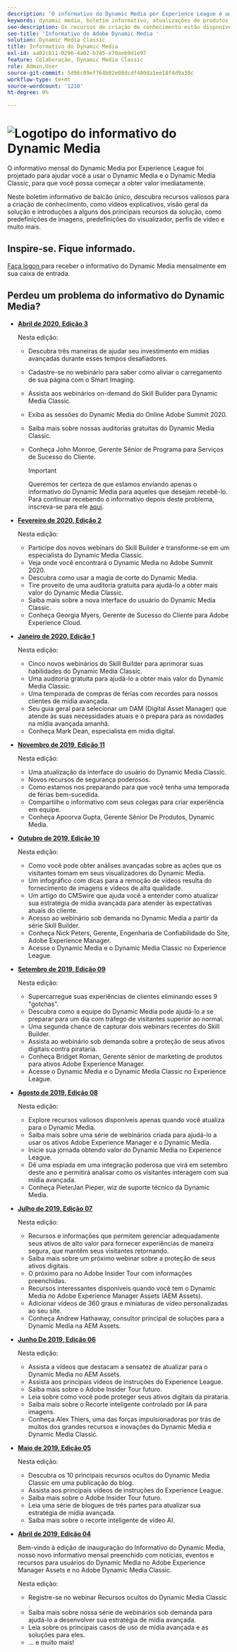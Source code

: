 ```yaml
---
description: 'O informativo do Dynamic Media por Experience League é um informativo mensal. Ela foi criada para ajudar você a usar o Dynamic Media e o Dynamic Media Classic para começar a obter valor imediatamente. Recursos valiosos para a criação de conhecimento estão disponíveis neste boletim informativo de balcão único, incluindo vídeos, visões gerais de soluções e introduções para alguns dos principais recursos e características como predefinições de imagens, predefinições do visualizador, perfis de vídeo e muito mais. '
keywords: dynamic media, boletim informativo, atualizações de produtos, dicas e truques, eventos, sucesso do cliente, blog, blogs, imagens, vídeos, recursos, recursos
seo-description: Os recursos de criação de conhecimento estão disponíveis neste boletim informativo de balcão único, incluindo vídeos, visões gerais de soluções e introduções para alguns dos principais recursos e características como predefinições de imagens, predefinições do visualizador, perfis de vídeo e muito mais.
seo-title: 'Informativo do Adobe Dynamic Media '
solution: Dynamic Media Classic
title: Informativo do Dynamic Media
exl-id: aa02c811-0296-4a02-b745-e70aeb9d1e97
feature: Colaboração, Dynamic Media Classic
role: Admin,User
source-git-commit: 5d96c09ef764b02e08dcdf480da1ee18f4d9a30c
workflow-type: tm+mt
source-wordcount: '1210'
ht-degree: 0%

---
```


# ![Logotipo do informativo do Dynamic Media](/help/assets/assets/dynamic-media-newsletter-logo.png)

O informativo mensal do Dynamic Media por Experience League foi projetado para ajudar você a usar o Dynamic Media e o Dynamic Media Classic, para que você possa começar a obter valor imediatamente.

Neste boletim informativo de balcão único, descubra recursos valiosos para a criação de conhecimento, como vídeos explicativos, visão geral da solução e introduções a alguns dos principais recursos da solução, como predefinições de imagens, predefinições do visualizador, perfis de vídeo e muito mais.

## Inspire-se. Fique informado.

[Faça logon ](https://www.adobe.com/subscription/dynamic-media-newsletter.html) para receber o informativo do Dynamic Media mensalmente em sua caixa de entrada.

## Perdeu um problema do informativo do Dynamic Media?

<!-- * **[May 2020, Issue 4](https://expleague.azureedge.net/assets/aem/Experience-Insider-vol.31.html)**

    In this issue:

    * What business continuity means in uncertain times.
    * Key takeaways from the first all-digital Adobe Summit.
    * Must-watch Experience Manager breakout sessions.
    * Summit customer spotlight: Under Armour.
    * Never miss an Experience Insider webinar.
    * Public sector spotlight: The urgent need for digital enrollment.
    * Look what’s new in Experience Manager Innovation.
    * Build your Experience Manager skills *live* with the Adobe pros.
    * Connect with the Adobe Experience Manager Community.
    * Fast-track your Adobe expertise with Adobe Experience League. -->

* **[Abril de 2020, Edição 3](https://expleague.azureedge.net/assets/dynamic-media/Dynamic_Media_Newsletter_04_2020_April.html)**

   Nesta edição:

   * Descubra três maneiras de ajudar seu investimento em mídias avançadas durante esses tempos desafiadores.
   * Cadastre-se no webinário para saber como aliviar o carregamento de sua página com o Smart Imaging.
   * Assista aos webinários on-demand do Skill Builder para Dynamic Media Classic.
   * Exiba as sessões do Dynamic Media do Online Adobe Summit 2020.
   * Saiba mais sobre nossas auditorias gratuitas do Dynamic Media Classic.
   * Conheça John Monroe, Gerente Sênior de Programa para Serviços de Sucesso do Cliente.

      >[!IMPORTANT]
      >
      >Queremos ter certeza de que estamos enviando apenas o informativo do Dynamic Media para aqueles que desejam recebê-lo. Para continuar recebendo o informativo depois deste problema, inscreva-se para ele [aqui](https://nam04.safelinks.protection.outlook.com/?url=http%3A%2F%2Ft.messages.adobe.com%2Fr%2F%3Fid%3Dha6c66e%2C266d7ba%2C26edbee&amp;data=02%7C01%7Crbrough%40adobe.com%7Ce0ec0f8dde0f4eb03d9c08d7e2173fd3%7Cfa7b1b5a7b34438794aed2c178decee1%7C0%7C0%7C637226461801398160&amp;sdata=3c1oREsqy%2FeDPKC3dd4IO9dXomQ1XbokaBAYQl8obrk%3D&amp;reserved=0).

* **[Fevereiro de 2020, Edição 2](https://expleague.azureedge.net/assets/dynamic-media/Dynamic_Media_Newsletter_02_2020_Feb.html)**

   Nesta edição:

   * Participe dos novos webinars do Skill Builder e transforme-se em um especialista do Dynamic Media Classic.
   * Veja onde você encontrará o Dynamic Media no Adobe Summit 2020.
   * Descubra como usar a magia de corte do Dynamic Media.
   * Tire proveito de uma auditoria gratuita para ajudá-lo a obter mais valor do Dynamic Media Classic.
   * Saiba mais sobre a nova interface do usuário do Dynamic Media Classic.
   * Conheça Georgia Myers, Gerente de Sucesso do Cliente para Adobe Experience Cloud.

* **[Janeiro de 2020, Edição 1](https://expleague.azureedge.net/assets/dynamic-media/Dynamic_Media_Newsletter_01_2020_Jan.html)**

   Nesta edição:

   * Cinco novos webinários do Skill Builder para aprimorar suas habilidades do Dynamic Media Classic.
   * Uma auditoria gratuita para ajudá-lo a obter mais valor do Dynamic Media Classic.
   * Uma temporada de compras de férias com recordes para nossos clientes de mídia avançada.
   * Seu guia geral para selecionar um DAM (Digital Asset Manager) que atende às suas necessidades atuais e o prepara para as novidades na mídia avançada amanhã.
   * Conheça Mark Dean, especialista em mídia digital.

* **[Novembro de 2019, Edição 11](https://expleague.azureedge.net/assets/dynamic-media/Dynamic_Media_Newsletter_11_2019_Nov.html)**

   Nesta edição:

   * Uma atualização da interface do usuário do Dynamic Media Classic.
   * Novos recursos de segurança poderosos.
   * Como estamos nos preparando para que você tenha uma temporada de férias bem-sucedida.
   * Compartilhe o informativo com seus colegas para criar experiência em equipe.
   * Conheça Apoorva Gupta, Gerente Sênior De Produtos, Dynamic Media.

* **[Outubro de 2019, Edição 10](https://expleague.azureedge.net/assets/dynamic-media/Dynamic_Media_Newsletter_10_2019_Oct.html)**

   Nesta edição:

   * Como você pode obter análises avançadas sobre as ações que os visitantes tomam em seus visualizadores do Dynamic Media.
   * Um infográfico com dicas para a remoção de vídeos resulta do fornecimento de imagens e vídeos de alta qualidade.
   * Um artigo do CMSwire que ajuda você a entender como atualizar sua estratégia de mídia avançada para atender às expectativas atuais do cliente.
   * Acesso ao webinário sob demanda no Dynamic Media a partir da série Skill Builder.
   * Conheça Nick Peters, Gerente, Engenharia de Confiabilidade do Site, Adobe Experience Manager.
   * Acesse o Dynamic Media e o Dynamic Media Classic no Experience League.

* **[Setembro de 2019, Edição 09](https://expleague.azureedge.net/assets/dynamic-media/Dynamic_Media_Newsletter_09_2019_Sept.html)**

   Nesta edição:

   * Supercarregue suas experiências de clientes eliminando esses 9 &quot;gotchas&quot;.
   * Descubra como a equipe do Dynamic Media pode ajudá-lo a se preparar para um dia com tráfego de visitantes superior ao normal.
   * Uma segunda chance de capturar dois webinars recentes do Skill Builder.
   * Assista ao webinário sob demanda sobre a proteção de seus ativos digitais contra pirataria.
   * Conheça Bridget Roman, Gerente sênior de marketing de produtos para ativos Adobe Experience Manager.
   * Acesse o Dynamic Media e o Dynamic Media Classic no Experience League.

* **[Agosto de 2019, Edição 08](https://expleague.azureedge.net/assets/dynamic-media/Dynamic_Media_Newsletter_08_2019_Aug.html)**

   Nesta edição:

   * Explore recursos valiosos disponíveis apenas quando você atualiza para o Dynamic Media.
   * Saiba mais sobre uma série de webinários criada para ajudá-lo a usar os ativos Adobe Experience Manager e o Dynamic Media.
   * Inicie sua jornada obtendo valor do Dynamic Media no Experience League.
   * Dê uma espiada em uma integração poderosa que virá em setembro deste ano e permitirá analisar como os visitantes interagem com sua mídia avançada.
   * Conheça PieterJan Pieper, wiz de suporte técnico da Dynamic Media.

* **[Julho de 2019, Edição 07](https://expleague.azureedge.net/assets/dynamic-media/Dynamic_Media_Newsletter_07_2019_July.html)**

   Nesta edição:

   * Recursos e informações que permitem gerenciar adequadamente seus ativos de alto valor para fornecer experiências de maneira segura, que mantêm seus visitantes retornando.
   * Saiba mais sobre um próximo webinar sobre a proteção de seus ativos digitais.
   * O próximo para no Adobe Insider Tour com informações preenchidas.
   * Recursos interessantes disponíveis quando você tem o Dynamic Media no Adobe Experience Manager Assets (AEM Assets).
   * Adicionar vídeos de 360 graus e miniaturas de vídeo personalizadas ao seu site.
   * Conheça Andrew Hathaway, consultor principal de soluções para a Dynamic Media na AEM Assets.

* **[Junho De 2019, Edição 06](https://expleague.azureedge.net/assets/dynamic-media/Dynamic_Media_Newsletter_06_2019_June.html)**

   Nesta edição:

   * Assista a vídeos que destacam a sensatez de atualizar para o Dynamic Media no AEM Assets.
   * Assista aos principais vídeos de instruções do Experience League.
   * Saiba mais sobre o Adobe Insider Tour futuro.
   * Leia sobre como você pode proteger seus ativos digitais da pirataria.
   * Saiba mais sobre o Recorte inteligente controlado por IA para imagens.
   * Conheça Alex Thiers, uma das forças impulsionadoras por trás de muitos dos grandes recursos e inovações do Dynamic Media e Dynamic Media Classic.

* **[Maio de 2019, Edição 05](https://expleague.azureedge.net/assets/dynamic-media/Dynamic_Media_Newsletter_05_2019_May.html)**

   Nesta edição:

   * Descubra os 10 principais recursos ocultos do Dynamic Media Classic em uma publicação do blog.
   * Assista aos principais vídeos de instruções do Experience League.
   * Saiba mais sobre o Adobe Insider Tour futuro.
   * Leia uma série de blogues de três partes para atualizar sua estratégia de mídia avançada.
   * Saiba mais sobre o recorte inteligente de vídeo AI.

* **[Abril de 2019, Edição 04](https://expleague.azureedge.net/assets/dynamic-media/Dynamic_Media_Newsletter_04_2019_April.html)**

   Bem-vindo à edição de inauguração do Informativo do Dynamic Media, nosso novo informativo mensal preenchido com notícias, eventos e recursos para usuários do Dynamic Media no Adobe Experience Manager Assets e no Adobe Dynamic Media Classic.

   Nesta edição:

   * Registre-se no webinar Recursos ocultos do Dynamic Media Classic .
   * Saiba mais sobre nossa série de webinários sob demanda para ajudá-lo a desenvolver sua estratégia de mídia avançada.
   * Leia sobre os principais casos de uso de mídia avançada e as soluções para eles.
   * ... e muito mais!
